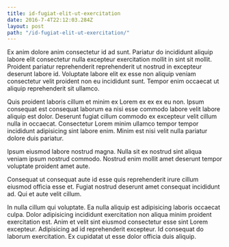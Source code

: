 ```yaml
---
title: id-fugiat-elit-ut-exercitation
date: 2016-7-4T22:12:03.284Z
layout: post
path: "/id-fugiat-elit-ut-exercitation/"
---
```


Ex anim dolore anim consectetur id ad sunt. Pariatur do incididunt aliquip labore elit consectetur nulla excepteur exercitation mollit in sint sit mollit. Proident pariatur reprehenderit reprehenderit ut nostrud in excepteur deserunt labore id. Voluptate labore elit ex esse non aliquip veniam consectetur velit proident non eu incididunt sunt. Tempor enim occaecat ut aliquip reprehenderit sit ullamco.

Quis proident laboris cillum et minim ex Lorem ex ex ex eu non. Ipsum consequat est consequat laborum ea nisi esse commodo labore velit labore aliquip est dolor. Deserunt fugiat cillum commodo ex excepteur velit cillum nulla in occaecat. Consectetur Lorem minim ullamco tempor tempor incididunt adipisicing sint labore enim. Minim est nisi velit nulla pariatur dolore duis pariatur.

Ipsum eiusmod labore nostrud magna. Nulla sit ex nostrud sint aliqua veniam ipsum nostrud commodo. Nostrud enim mollit amet deserunt tempor voluptate proident amet aute.

Consequat ut consequat aute id esse quis reprehenderit irure cillum eiusmod officia esse et. Fugiat nostrud deserunt amet consequat incididunt ad. Qui et aute velit cillum.

In nulla cillum qui voluptate. Ea nulla aliquip est adipisicing laboris occaecat culpa. Dolor adipisicing incididunt exercitation non aliqua minim proident exercitation est. Anim et velit sint eiusmod consectetur esse sint Lorem excepteur. Adipisicing ad id reprehenderit excepteur. Id consequat do laborum exercitation. Ex cupidatat ut esse dolor officia duis aliquip.
